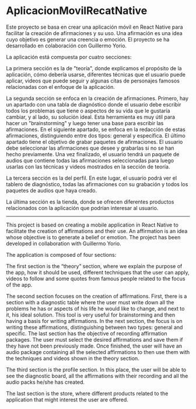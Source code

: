 # AplicacionMovilRecatNative
Este proyecto se basa en crear una aplicación móvil en React Native para facilitar la creación de afirmaciones y su uso. Una afirmación es una idea cuyo objetivo es generar una creencia o emoción. El proyecto se ha desarrollado en colaboración con Guillermo Yorio.

La aplicación está compuesta por cuatro secciones:

La primera sección es la de "teoría", donde explicamos el propósito de la aplicación, cómo debería usarse, diferentes técnicas que el usuario puede aplicar, videos que puede seguir y algunas citas de personajes famosos relacionadas con el enfoque de la aplicación.

La segunda sección se enfoca en la creación de afirmaciones. Primero, hay un apartado con una tabla de diagnóstico donde el usuario debe escribir todos los problemas que tiene o aspectos de su vida que le gustaría cambiar, y al lado, su solución ideal. Esta herramienta es muy útil para hacer un "brainstorming" y luego tener una base para escribir las afirmaciones. En el siguiente apartado, se enfoca en la redacción de estas afirmaciones, distinguiendo entre dos tipos: general y específica. El último apartado tiene el objetivo de grabar paquetes de afirmaciones. El usuario debe seleccionar las afirmaciones que desee y grabarlas si no se han hecho previamente. Una vez finalizado, el usuario tendrá un paquete de audios que contiene todas las afirmaciones seleccionadas para luego usarlas con las técnicas y videos mostrados en la sección de teoría.

La tercera sección es la del perfil. En este lugar, el usuario podrá ver el tablero de diagnóstico, todas las afirmaciones con su grabación y todos los paquetes de audios que haya creado.

La última sección es la tienda, donde se ofrecen diferentes productos relacionados con la aplicación que podrían interesar al usuario.


-------------------------------------------------------------------------------------------------

This project is based on creating a mobile application in React Native to facilitate the creation of affirmations and their use. An affirmation is an idea whose objective is to generate a belief or emotion. The project has been developed in collaboration with Guillermo Yorio.

The application is composed of four sections:

The first section is the “theory” section, where we explain the purpose of the app, how it should be used, different techniques that the user can apply, videos to follow and some quotes from famous people related to the focus of the app.

The second section focuses on the creation of affirmations. First, there is a section with a diagnostic table where the user must write down all the problems he has or aspects of his life he would like to change, and next to it, his ideal solution. This tool is very useful for brainstorming and then having a basis for writing affirmations. In the next section, the focus is on writing these affirmations, distinguishing between two types: general and specific. The last section has the objective of recording affirmation packages. The user must select the desired affirmations and save them if they have not been previously made. Once finished, the user will have an audio package containing all the selected affirmations to then use them with the techniques and videos shown in the theory section.

The third section is the profile section. In this place, the user will be able to see the diagnostic board, all the affirmations with their recording and all the audio packs he/she has created.

The last section is the store, where different products related to the application that might interest the user are offered.
